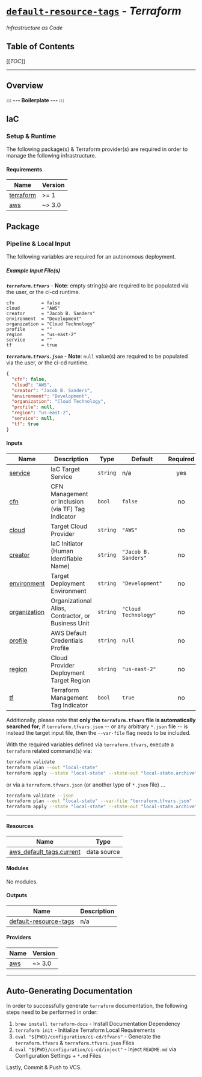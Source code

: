 [//]: # (<!-- BEGIN_TF_DOCS -->)

[//]: # ([User-Input] | configuration/documentation/overview.md)

# [`default-resource-tags`](https://github.com/cloud-hybrid) - *Terraform* #

*Infrastructure as Code*

## Table of Contents ##

[[_TOC_]]

---

## Overview ##

[//]: # ([User-Input] | configuration/documentation/overview.md)

**::: --- Boilerplate --- :::**

## IaC ##

### Setup & Runtime ###

The following package(s) & Terraform provider(s) are required
in order to manage the following infrastructure.

#### Requirements

| Name | Version |
|------|---------|
| <a name="requirement_terraform"></a> [terraform](#requirement\_terraform) | >= 1 |
| <a name="requirement_aws"></a> [aws](#requirement\_aws) | ~> 3.0 |

## Package ##

### Pipeline & Local Input ###

The following variables are required for an autonomous deployment.

##### Example Input File(s) #####

***`terraform.tfvars`*** - **Note**: empty string(s) are required to be populated via the user, or the ci-cd runtime.

```hcl
cfn          = false
cloud        = "AWS"
creator      = "Jacob B. Sanders"
environment  = "Development"
organization = "Cloud Technology"
profile      = ""
region       = "us-east-2"
service      = ""
tf           = true
```

***`terraform.tfvars.json`*** - **Note**: `null` value(s) are required to be populated via the user, or the ci-cd runtime.

```json
{
  "cfn": false,
  "cloud": "AWS",
  "creator": "Jacob B. Sanders",
  "environment": "Development",
  "organization": "Cloud Technology",
  "profile": null,
  "region": "us-east-2",
  "service": null,
  "tf": true
}
```

#### Inputs

| Name | Description | Type | Default | Required |
|------|-------------|------|---------|:--------:|
| <a name="input_service"></a> [service](#input\_service) | IaC Target Service | `string` | n/a | yes |
| <a name="input_cfn"></a> [cfn](#input\_cfn) | CFN Management or Inclusion (via TF) Tag Indicator | `bool` | `false` | no |
| <a name="input_cloud"></a> [cloud](#input\_cloud) | Target Cloud Provider | `string` | `"AWS"` | no |
| <a name="input_creator"></a> [creator](#input\_creator) | IaC Initiator (Human Identifiable Name) | `string` | `"Jacob B. Sanders"` | no |
| <a name="input_environment"></a> [environment](#input\_environment) | Target Deployment Environment | `string` | `"Development"` | no |
| <a name="input_organization"></a> [organization](#input\_organization) | Organizational Alias, Contractor, or Business Unit | `string` | `"Cloud Technology"` | no |
| <a name="input_profile"></a> [profile](#input\_profile) | AWS Default Credentials Profile | `string` | `null` | no |
| <a name="input_region"></a> [region](#input\_region) | Cloud Provider Deployment Target Region | `string` | `"us-east-2"` | no |
| <a name="input_tf"></a> [tf](#input\_tf) | Terraform Management Tag Indicator | `bool` | `true` | no |

Additionally, please note that **only the `terraform.tfvars` file is automatically searched for**; if `terraform.tfvars.json`
-- or any arbitrary `*.json` file -- is instead the target input file, then the `--var-file` flag needs to be
included.

With the required variables defined via `terraform.tfvars`, execute a `terraform`
related command(s) via:

```bash
terraform validate
terraform plan --out "local-state"
terraform apply --state "local-state" --state-out "local-state.archive"
```

or via a `terraform.tfvars.json` (or another type of `*.json` file) ...

```bash
terraform validate --json
terraform plan --out "local-state" --var-file "terraform.tfvars.json"
terraform apply --state "local-state" --state-out "local-state.archive" --var-file "terraform.tfvars.json"
```

---

#### Resources

| Name | Type |
|------|------|
| [aws_default_tags.current](https://registry.terraform.io/providers/hashicorp/aws/latest/docs/data-sources/default_tags) | data source |

#### Modules

No modules.

#### Outputs

| Name | Description |
|------|-------------|
| <a name="output_default-resource-tags"></a> [default-resource-tags](#output\_default-resource-tags) | n/a |

#### Providers

| Name | Version |
|------|---------|
| <a name="provider_aws"></a> [aws](#provider\_aws) | ~> 3.0 |

---

[//]: # ([Static] | configuration/documentation/footer.md)

## Auto-Generating Documentation ##

In order to successfully generate `terraform` documentation, the following steps need to be
performed in order:

1. `brew install terraform-docs` - Install Documentation Dependency
2. `terraform init` - Initialize Terraform Local Requirements
3. `eval "${PWD}/configuration/ci-cd/tfvars"` - Generate the `terraform.tfvars` & `terraform.tfvars.json` Files
4. `eval "${PWD}/configuration/ci-cd/inject"` - Inject `README.md` via Configuration Settings + `*.md` Files

Lastly, Commit & Push to VCS.


[//]: # (<!-- END_TF_DOCS -->)